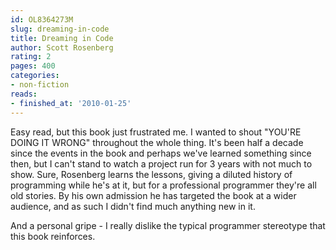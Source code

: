 ```yaml
---
id: OL8364273M
slug: dreaming-in-code
title: Dreaming in Code
author: Scott Rosenberg
rating: 2
pages: 400
categories:
- non-fiction
reads:
- finished_at: '2010-01-25'
---
```

Easy read, but this book just frustrated me. I wanted to shout "YOU'RE DOING IT WRONG" throughout the whole thing. It's been half a decade since the events in the book and perhaps we've learned something since then, but I can't stand to watch a project run for 3 years with not much to show. Sure, Rosenberg learns the lessons, giving a diluted history of programming while he's at it, but for a professional programmer they're all old stories. By his own admission he has targeted the book at a wider audience, and as such I didn't find much anything new in it.

And a personal gripe - I really dislike the typical programmer stereotype that this book reinforces.
